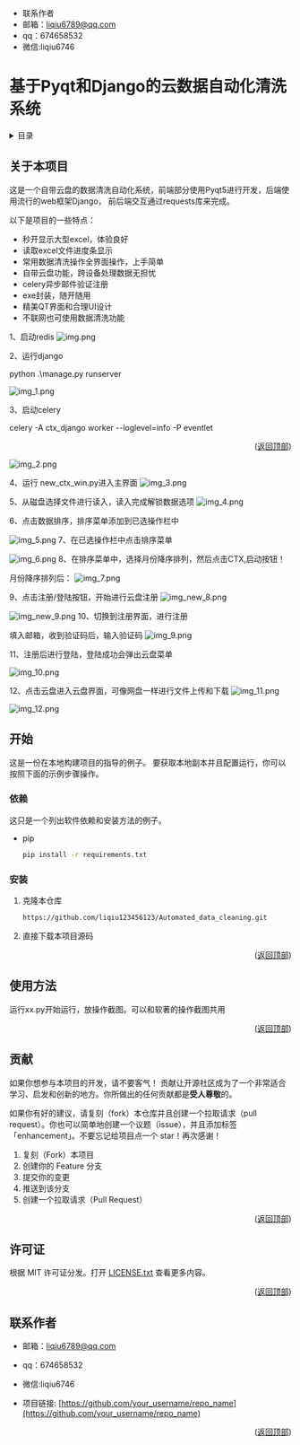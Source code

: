 <div id="top"></div><div id="top"></div>

* 联系作者
* 邮箱：liqiu6789@qq.com
* qq：674658532
* 微信:liqiu6746

# 基于Pyqt和Django的云数据自动化清洗系统
<!-- 目录 -->
<details>
  <summary>目录</summary>
  <ol>
    <li>
      <a href="#关于本项目">关于本项目</a></li>
    <li>
      <a href="#开始">开始</a>
      <ul>
        <li><a href="#依赖">依赖</a></li>
        <li><a href="#安装">安装</a></li>
      </ul>
    </li>
    <li><a href="#使用方法">使用方法</a></li>
    <li><a href="#贡献">贡献</a></li>
    <li><a href="#许可证">许可证</a></li>
    <li><a href="#联系作者">联系作者</a></li>
  </ol>
</details>


<!-- 关于本项目 -->
## 关于本项目


这是一个自带云盘的数据清洗自动化系统，前端部分使用Pyqt5进行开发，后端使用流行的web框架Django，
前后端交互通过requests库来完成。

以下是项目的一些特点：
* 秒开显示大型excel，体验良好
* 读取excel文件进度条显示
* 常用数据清洗操作全界面操作，上手简单
* 自带云盘功能，跨设备处理数据无担忧
* celery异步邮件验证注册
* exe封装，随开随用
* 精美QT界面和合理UI设计
* 不联网也可使用数据清洗功能


1、启动redis
![img.png](readme_img%2Fimg.png)

2、运行django

python .\manage.py runserver

![img_1.png](readme_img%2Fimg_1.png)

3、启动celery

celery -A ctx_django worker --loglevel=info -P eventlet


<p align="right">(<a href="#top">返回顶部</a>)</p>

![img_2.png](readme_img%2Fimg_2.png)

4、运行 new_ctx_win.py进入主界面
![img_3.png](readme_img%2Fimg_3.png)

5、从磁盘选择文件进行读入，读入完成解锁数据选项
![img_4.png](readme_img%2Fimg_4.png)

6、点击数据排序，排序菜单添加到已选操作栏中

![img_5.png](readme_img%2Fimg_5.png)
7、在已选操作栏中点击排序菜单

![img_6.png](readme_img%2Fimg_6.png)
8、在排序菜单中，选择月份降序排列，然后点击CTX,启动按钮！

月份降序排列后：
![img_7.png](readme_img%2Fimg_7.png)

9、点击注册/登陆按钮，开始进行云盘注册
![img_new_8.png](readme_img%2Fimg_new_8.png)

![img_new_9.png](readme_img%2Fimg_new_9.png)
10、切换到注册界面，进行注册

填入邮箱，收到验证码后，输入验证码
![img_9.png](readme_img%2Fimg_9.png)

11、注册后进行登陆，登陆成功会弹出云盘菜单

![img_10.png](readme_img%2Fimg_10.png)

12、点击云盘进入云盘界面，可像网盘一样进行文件上传和下载
![img_11.png](readme_img%2Fimg_11.png)

![img_12.png](readme_img%2Fimg_12.png)


<!-- 开始 -->
## 开始

这是一份在本地构建项目的指导的例子。
要获取本地副本并且配置运行，你可以按照下面的示例步骤操作。

### 依赖

这只是一个列出软件依赖和安装方法的例子。
* pip
  ```sh
  pip install -r requirements.txt
  ```

### 安装


1. 克隆本仓库
   ```sh
   https://github.com/liqiu123456123/Automated_data_cleaning.git
   ```
2. 直接下载本项目源码

<p align="right">(<a href="#top">返回顶部</a>)</p>



<!-- 使用方法 示例 -->
## 使用方法

运行xx.py开始运行，放操作截图。可以和软著的操作截图共用


<p align="right">(<a href="#top">返回顶部</a>)</p>



<!-- 贡献 -->
## 贡献

如果你想参与本项目的开发，请不要客气！
贡献让开源社区成为了一个非常适合学习、启发和创新的地方。你所做出的任何贡献都是**受人尊敬**的。

如果你有好的建议，请复刻（fork）本仓库并且创建一个拉取请求（pull request）。你也可以简单地创建一个议题（issue），并且添加标签「enhancement」。不要忘记给项目点一个 star！再次感谢！

1. 复刻（Fork）本项目
2. 创建你的 Feature 分支
3. 提交你的变更 
4. 推送到该分支 
5. 创建一个拉取请求（Pull Request）

<p align="right">(<a href="#top">返回顶部</a>)</p>



<!-- 许可证 -->
## 许可证

根据 MIT 许可证分发。打开 [LICENSE.txt](LICENSE.txt) 查看更多内容。


<p align="right">(<a href="#top">返回顶部</a>)</p>



<!-- 联系作者 -->
## 联系作者

* 邮箱：liqiu6789@qq.com
* qq：674658532
* 微信:liqiu6746

* 项目链接: [https://github.com/your_username/repo_name](https://github.com/your_username/repo_name)

<p align="right">(<a href="#top">返回顶部</a>)</p>







